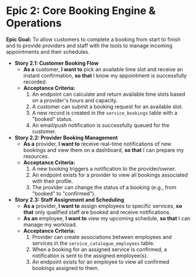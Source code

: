 # Epic 2: Core Booking Engine & Operations

**Epic Goal:** To allow customers to complete a booking from start to finish and to provide providers and staff with the tools to manage incoming appointments and their schedules.

*   **Story 2.1: Customer Booking Flow**
    *   **As a** customer, **I want to** pick an available time slot and receive an instant confirmation, **so that** I know my appointment is successfully recorded.
    *   **Acceptance Criteria:**
        1.  An endpoint can calculate and return available time slots based on a provider's hours and capacity.
        2.  A customer can submit a booking request for an available slot.
        3.  A new record is created in the `service_bookings` table with a "booked" status.
        4.  An email/push notification is successfully queued for the customer.
*   **Story 2.2: Provider Booking Management**
    *   **As a** provider, **I want to** receive real-time notifications of new bookings and view them on a dashboard, **so that** I can prepare my resources.
    *   **Acceptance Criteria:**
        1.  A new booking triggers a notification to the provider/owner.
        2.  An endpoint exists for a provider to view all bookings associated with their profile.
        3.  The provider can change the status of a booking (e.g., from "booked" to "confirmed").
*   **Story 2.3: Staff Assignment and Scheduling**
    *   **As a** provider, **I want to** assign employees to specific services, **so that** only qualified staff are booked and receive notifications.
    *   **As an** employee, **I want to** view my upcoming schedule, **so that** I can manage my workload.
    *   **Acceptance Criteria:**
        1.  Provider can create associations between employees and services in the `service_catalogue_employees` table.
        2.  When a booking for an assigned service is confirmed, a notification is sent to the assigned employee(s).
        3.  An endpoint exists for an employee to view all confirmed bookings assigned to them.
